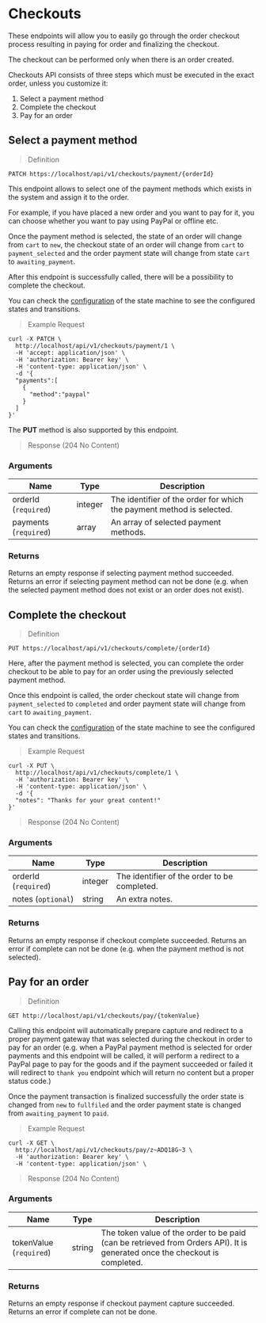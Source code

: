 # Checkouts

These endpoints will allow you to easily go through the order checkout process resulting in paying for order and finalizing the checkout.

The checkout can be performed only when there is an order created.

Checkouts API consists of three steps which must be executed in the exact order, unless you customize it:

1. Select a payment method
2. Complete the checkout
3. Pay for an order

## Select a payment method

> Definition

```shell
PATCH https://localhost/api/v1/checkouts/payment/{orderId}
```

This endpoint allows to select one of the payment methods which exists in the system and assign it to the order.

For example, if you have placed a new order and you want to pay for it, you can choose whether you want to pay using PayPal or offline etc.

Once the payment method is selected, the state of an order will change from `cart` to `new`, the checkout state of an order will change from `cart` to `payment_selected` and the order payment state will change from state `cart` to `awaiting_payment`.

After this endpoint is successfully called, there will be a possibility to complete the checkout.

<aside class="notice">You can check the <a href='https://github.com/sourcefabric/payments-hub/blob/master/src/PH/Bundle/CoreBundle/Resources/config/app/state_machine/ph_order_checkout.yml'>configuration</a> of the state machine to see the configured states and transitions.</aside>

> Example Request

```shell
curl -X PATCH \
  http://localhost/api/v1/checkouts/payment/1 \
  -H 'accept: application/json' \
  -H 'authorization: Bearer key' \
  -H 'content-type: application/json' \
  -d '{
  "payments":[
    {
      "method":"paypal"
    }
  ]
}'
```

<aside class="success">
The <b>PUT</b> method is also supported by this endpoint.
</aside>

> Response (204 No Content)

### Arguments

Name | Type | Description
--------- | ------- | -----------
orderId (`required`)| integer | The identifier of the order for which the payment method is selected.
payments (`required`)| array | An array of selected payment methods.

### Returns 

Returns an empty response if selecting payment method succeeded. Returns an error if selecting payment method can not be done (e.g. when the selected payment method does not exist or an order does not exist).

## Complete the checkout

> Definition

```shell
PUT https://localhost/api/v1/checkouts/complete/{orderId}
```

Here, after the payment method is selected, you can complete the order checkout to be able to pay for an order using the previously selected payment method.

Once this endpoint is called, the order checkout state will change from `payment_selected` to `completed` and order payment state will change from `cart` to `awaiting_payment`.

<aside class="notice">You can check the <a href='https://github.com/sourcefabric/payments-hub/blob/master/src/PH/Bundle/CoreBundle/Resources/config/app/state_machine/ph_order_checkout.yml'>configuration</a> of the state machine to see the configured states and transitions.</aside>

> Example Request

```shell
curl -X PUT \
  http://localhost/api/v1/checkouts/complete/1 \
  -H 'authorization: Bearer key' \
  -H 'content-type: application/json' \
  -d '{
  "notes": "Thanks for your great content!"
}'
```

> Response (204 No Content)

### Arguments

Name | Type | Description
--------- | ------- | -----------
orderId (`required`)| integer | The identifier of the order to be completed.
notes (`optional`)| string | An extra notes.

### Returns 

Returns an empty response if checkout complete succeeded. Returns an error if complete can not be done (e.g. when the payment method is not selected).

## Pay for an order

> Definition

```shell
GET http://localhost/api/v1/checkouts/pay/{tokenValue}
```

Calling this endpoint will automatically prepare capture and redirect to a proper payment gateway that was selected during the checkout in order to pay for an order (e.g. when a PayPal payment method is selected for order payments and this endpoint will be called, it will perform a redirect to a PayPal page to pay for the goods and if the payment succeeded or failed it will redirect to `thank you` endpoint which will return no content but a proper status code.)

Once the payment transaction is finalized successfully the order state is changed from `new` to `fullfiled` and the order payment state is changed from `awaiting_payment` to `paid`.

> Example Request

```shell
curl -X GET \
  http://localhost/api/v1/checkouts/pay/z~ADQ18G~3 \
  -H 'authorization: Bearer key' \
  -H 'content-type: application/json' \
```

> Response (204 No Content)

### Arguments

Name | Type | Description
--------- | ------- | -----------
tokenValue \(`required`)| string | The token value of the order to be paid (can be retrieved from Orders API). It is generated once the checkout is completed.

### Returns

Returns an empty response if checkout payment capture succeeded. Returns an error if complete can not be done.
